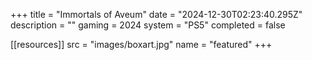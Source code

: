 +++
title = "Immortals of Aveum"
date = "2024-12-30T02:23:40.295Z"
description = ""
gaming = 2024
system = "PS5"
completed = false

[[resources]]
src = "images/boxart.jpg"
name = "featured"
+++

<!-- Start writing here...

**Final trophy count: __ of __**

![Trophy List](images/trophies.jpg) -->
